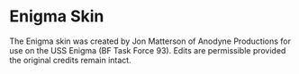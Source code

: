 # Enigma Skin

The Enigma skin was created by Jon Matterson of Anodyne Productions for use on 
the USS Enigma (BF Task Force 93). Edits are permissible provided the original 
credits remain intact.